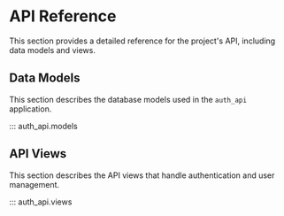 # API Reference

This section provides a detailed reference for the project's API, including data models and views.

## Data Models

This section describes the database models used in the `auth_api` application.

::: auth_api.models

## API Views

This section describes the API views that handle authentication and user management.

::: auth_api.views
